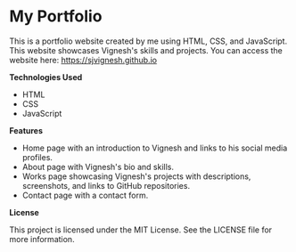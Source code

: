 # My Portfolio  

This is a portfolio website created by me using HTML, CSS, and JavaScript. This website showcases Vignesh's skills and projects. You can access the website here: https://sjvignesh.github.io

**Technologies Used**
 - HTML
 - CSS
 - JavaScript

**Features**
 - Home page with an introduction to Vignesh and links to his social media profiles.
 - About page with Vignesh's bio and skills.
 - Works page showcasing Vignesh's projects with descriptions, screenshots, and links to GitHub repositories.
 - Contact page with a contact form.
 
 **License**

This project is licensed under the MIT License. See the LICENSE file for more information.
